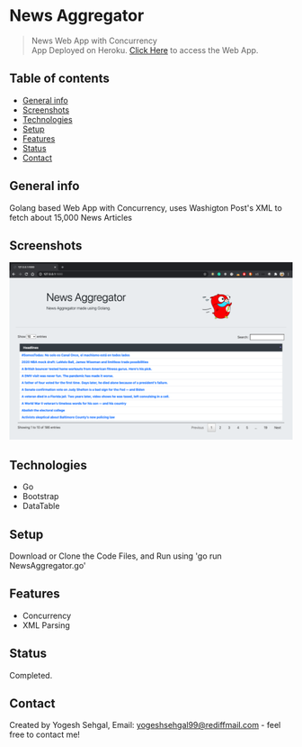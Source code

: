 # News Aggregator
> News Web App with Concurrency<br>
> App Deployed on Heroku. <a href="https://young-peak-58834.herokuapp.com/">Click Here</a> to access the Web App.

## Table of contents
* [General info](#general-info)
* [Screenshots](#screenshots)
* [Technologies](#technologies)
* [Setup](#setup)
* [Features](#features)
* [Status](#status)
* [Contact](#contact)

## General info
Golang based Web App with Concurrency, uses Washigton Post's XML to fetch about 15,000 News Articles

## Screenshots
![Example screenshot](https://raw.githubusercontent.com/ysehgal147/news_aggregator/main/Screenshot%202020-11-17%20at%2012.00.36%20AM.png)

## Technologies
* Go
* Bootstrap
* DataTable

## Setup
Download or Clone the Code Files, and Run using 'go run NewsAggregator.go'

## Features
* Concurrency
* XML Parsing

## Status
Completed.

## Contact
Created by Yogesh Sehgal, Email: [yogeshsehgal99@rediffmail.com](yogeshsehgal99@rediffmail.com) - feel free to contact me!
